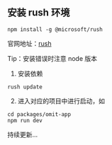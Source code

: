 ## 安装 rush 环境
```
npm install -g @microsoft/rush
```
官网地址：[rush](https://rushjs.io/zh-cn/pages/intro/get_started/)

Tip：安装错误时注意 node 版本

1. 安装依赖
```
rush update
```
2. 进入对应的项目中进行启动，如
```
cd packages/omit-app
npm run dev
```
持续更新...